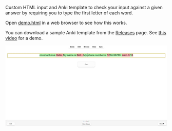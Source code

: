 Custom HTML input and Anki template to check your input against a given answer by requiring you to type the first letter of each word.

Open [demo.html](demo.html) in a web browser to see how this works.

You can download a sample Anki template from the [Releases](https://github.com/abdnh/type-first-letters-input/releases) page. See [this video](https://drive.google.com/file/d/1A5Z09REl4iJH8vmZTiMqgftmMeRI6SnK/view?usp=sharing) for a demo.

![screenshot](screenshot.jpg)
